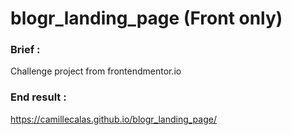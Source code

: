 # blogr_landing_page (Front only)

### Brief :
Challenge project from frontendmentor.io

### End result :
https://camillecalas.github.io/blogr_landing_page/
